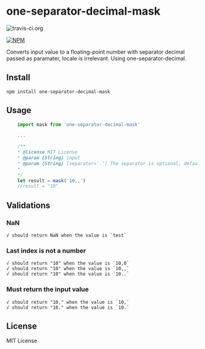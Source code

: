 # one-separator-decimal-mask

![travis-ci.org](https://api.travis-ci.org/tiago-marques/one-separator-decimal-mask.svg?branch=master)

[![NPM](https://nodei.co/npm/one-separator-decimal-mask.png)](https://nodei.co/npm/one-separator-decimal-mask/)

Converts input value to a floating-point number with separator decimal passed as paramater, locale is irrelevant. Using one-separator-decimal.

## Install

    npm install one-separator-decimal-mask

## Usage

```javascript
    import mask from 'one-separator-decimal-mask'

    ...

    /**
    * @license MIT License
    * @param {String} input
    * @param {String} [separator='.'] The separator is optional, default value is a dot.
    *
    */
    let result = mask('10,,')
    //result = "10"
```

## Validations

### NaN

    √ should return NaN when the value is `test`

### Last index is not a number

    √ should return "10" when the value is `10,0`
    √ should return "10" when the value is `10,,`
    √ should return "10" when the value is `10..`

### Must return the input value

    √ should return "10," when the value is `10,`
    √ should return "10." when the value is `10.`

## License

MIT License
